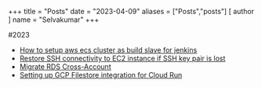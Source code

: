 +++
title = "Posts"
date = "2023-04-09"
aliases = ["Posts","posts"]
[ author ]
  name = "Selvakumar"
+++

#2023 
  - [How to setup aws ecs cluster as build slave for jenkins](https://dev.to/ittrident/how-to-setup-aws-ecs-cluster-as-build-slave-for-jenkins-1fp8)
  - [Restore SSH connectivity to EC2 instance if SSH key pair is lost](https://dev.to/ittrident/restore-ssh-connectivity-to-ec2-instance-if-ssh-key-pair-is-lost-4dnn)
  - [Migrate RDS Cross-Account](https://dev.to/ittrident/migrate-rds-cross-account-4bp6)
  - [Setting up GCP Filestore integration for Cloud Run](https://dev.to/ittrident/setting-up-gcp-filestore-integration-for-cloud-run-30af)
